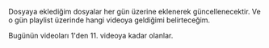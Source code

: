 Dosyaya eklediğim dosyalar her gün üzerine eklenerek güncellenecektir. Ve o gün playlist üzerinde hangi videoya geldiğimi belirteceğim.

Bugünün videoları 1'den 11. videoya kadar olanlar.

